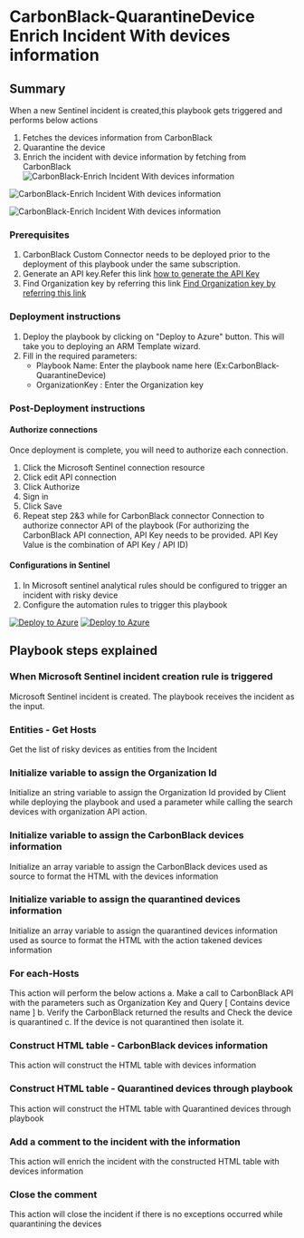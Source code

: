 # CarbonBlack-QuarantineDevice Enrich Incident With devices information
 ## Summary
 When a new Sentinel incident is created,this playbook gets triggered and performs below actions
 1. Fetches the devices information from CarbonBlack
 2. Quarantine the device
 3. Enrich the incident with device information by fetching from CarbonBlack<br>
    ![CarbonBlack-Enrich Incident With devices information](https://raw.githubusercontent.com/Azure/Azure-Sentinel/master/Solutions/CarbonBlack/Playbooks/CarbonBlack-QuarantineDevice/images/Incident_Comment.png)


![CarbonBlack-Enrich Incident With devices information](https://raw.githubusercontent.com/Azure/Azure-Sentinel/master/Solutions/CarbonBlack/Playbooks/CarbonBlack-QuarantineDevice/images/designerOverviewLight1.png)

![CarbonBlack-Enrich Incident With devices information](https://raw.githubusercontent.com/Azure/Azure-Sentinel/master/Solutions/CarbonBlack/Playbooks/CarbonBlack-QuarantineDevice/images/designerOverviewLight2.png)

### Prerequisites 
1. CarbonBlack Custom Connector needs to be deployed prior to the deployment of this playbook under the same subscription.
2. Generate an API key.Refer this link [ how to generate the API Key](https://developer.carbonblack.com/reference/carbon-black-cloud/authentication/#creating-an-api-key)
3. Find Organization key by referring this link [ Find Organization key by referring this link ](https://developer.carbonblack.com/reference/carbon-black-cloud/authentication/#creating-an-api-key)
### Deployment instructions 
1. Deploy the playbook by clicking on "Deploy to Azure" button. This will take you to deploying an ARM Template wizard.
2. Fill in the required parameters:
    * Playbook Name: Enter the playbook name here (Ex:CarbonBlack-QuarantineDevice)
    * OrganizationKey : Enter the Organization key
    
### Post-Deployment instructions 
#### Authorize connections
Once deployment is complete, you will need to authorize each connection.
1.	Click the Microsoft Sentinel connection resource
2.	Click edit API connection
3.	Click Authorize
4.	Sign in
5.	Click Save
6.	Repeat step 2&3 while for CarbonBlack connector Connection to authorize connector API of the playbook (For authorizing the CarbonBlack API connection, API Key needs to be provided. API Key Value is the combination of API Key / API ID)

#### Configurations in Sentinel
1. In Microsoft sentinel analytical rules should be configured to trigger an incident with risky device 
2. Configure the automation rules to trigger this playbook

[![Deploy to Azure](https://aka.ms/deploytoazurebutton)](https://portal.azure.com/#create/Microsoft.Template/uri/https%3A%2F%2Fraw.githubusercontent.com%2FAzure%2FAzure-Sentinel%2Fmaster%2FSolutions%2FCarbonBlack%2FPlaybooks%2FCarbonBlack-QuarantineDevice%2Fazuredeploy.json) [![Deploy to Azure](https://aka.ms/deploytoazuregovbutton)](https://portal.azure.us/#create/Microsoft.Template/uri/https%3A%2F%2Fraw.githubusercontent.com%2FAzure%2FAzure-Sentinel%2Fmaster%2FSolutions%2FCarbonBlack%2FPlaybooks%2FCarbonBlack-QuarantineDevice%2Fazuredeploy.json)

## Playbook steps explained

### When Microsoft Sentinel incident creation rule is triggered
Microsoft Sentinel incident is created. The playbook receives the incident as the input.

### Entities - Get Hosts
Get the list of risky devices as entities from the Incident

### Initialize variable to assign the Organization Id
Initialize an string variable to assign the Organization Id provided by Client while deploying the playbook and used a parameter while calling the search devices with organization API action.

### Initialize variable to assign the CarbonBlack devices information
Initialize an array variable to assign the CarbonBlack devices used as source to format the HTML with the devices information

### Initialize variable to assign the quarantined devices information
Initialize an array variable to assign the quarantined devices information used as source to format the HTML with the action takened devices information

### For each-Hosts
This action will perform the below actions
 a. Make a call to CarbonBlack API with the parameters such as Organization Key and Query [ Contains device name ]
 b. Verify the CarbonBlack returned the results and Check the device is quarantined
 c. If the device is not quarantined then isolate it.

### Construct HTML table - CarbonBlack devices information
This action will construct the HTML table with devices information

### Construct HTML table - Quarantined devices through playbook
This action will construct the HTML table with Quarantined devices through playbook

### Add a comment to the incident with the information
This action will enrich the incident with the constructed HTML table with devices information

### Close the comment
This action will close the incident if there is no exceptions occurred while quarantining the devices
